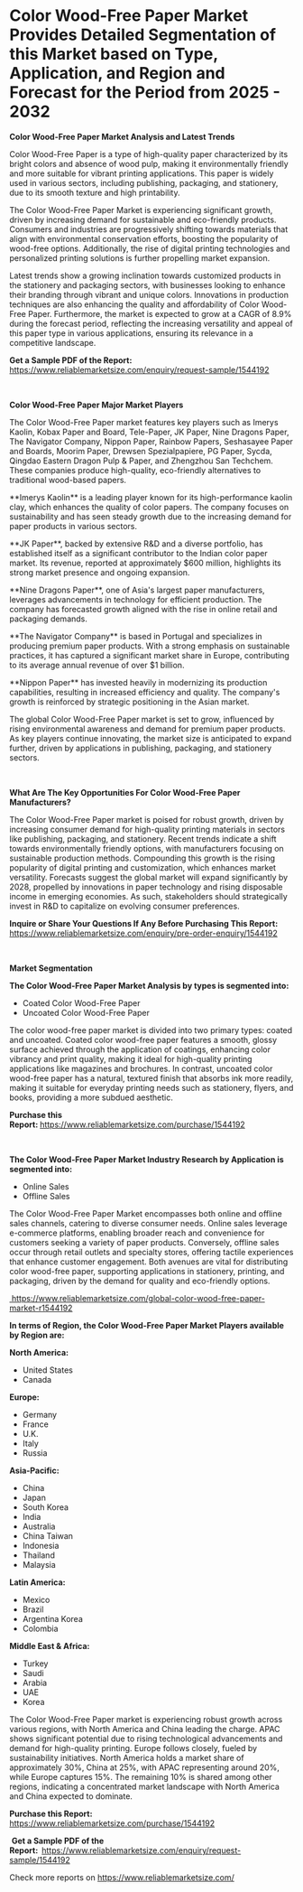 <p><h1>Color Wood-Free Paper Market Provides Detailed Segmentation of this Market based on Type, Application, and Region and Forecast for the Period from 2025 - 2032</h1></p><p><strong>Color Wood-Free Paper Market Analysis and Latest Trends</strong></p>
<p><p>Color Wood-Free Paper is a type of high-quality paper characterized by its bright colors and absence of wood pulp, making it environmentally friendly and more suitable for vibrant printing applications. This paper is widely used in various sectors, including publishing, packaging, and stationery, due to its smooth texture and high printability.</p><p>The Color Wood-Free Paper Market is experiencing significant growth, driven by increasing demand for sustainable and eco-friendly products. Consumers and industries are progressively shifting towards materials that align with environmental conservation efforts, boosting the popularity of wood-free options. Additionally, the rise of digital printing technologies and personalized printing solutions is further propelling market expansion.</p><p>Latest trends show a growing inclination towards customized products in the stationery and packaging sectors, with businesses looking to enhance their branding through vibrant and unique colors. Innovations in production techniques are also enhancing the quality and affordability of Color Wood-Free Paper. Furthermore, the market is expected to grow at a CAGR of 8.9% during the forecast period, reflecting the increasing versatility and appeal of this paper type in various applications, ensuring its relevance in a competitive landscape.</p></p>
<p><strong>Get a Sample PDF of the Report:&nbsp;</strong> <a href="https://www.reliablemarketsize.com/enquiry/request-sample/1544192?utm_campaign=1884&utm_medium=2&utm_source=Github&utm_content=ia&utm_term=01022025&utm_id=color-wood-free-paper">https://www.reliablemarketsize.com/enquiry/request-sample/1544192</a></p>
<p>&nbsp;</p>
<p><strong>Color Wood-Free Paper Major Market Players</strong></p>
<p><p>The Color Wood-Free Paper market features key players such as Imerys Kaolin, Kobax Paper and Board, Tele-Paper, JK Paper, Nine Dragons Paper, The Navigator Company, Nippon Paper, Rainbow Papers, Seshasayee Paper and Boards, Moorim Paper, Drewsen Spezialpapiere, PG Paper, Sycda, Qingdao Eastern Dragon Pulp & Paper, and Zhengzhou San Techchem. These companies produce high-quality, eco-friendly alternatives to traditional wood-based papers.</p><p>**Imerys Kaolin** is a leading player known for its high-performance kaolin clay, which enhances the quality of color papers. The company focuses on sustainability and has seen steady growth due to the increasing demand for paper products in various sectors.</p><p>**JK Paper**, backed by extensive R&D and a diverse portfolio, has established itself as a significant contributor to the Indian color paper market. Its revenue, reported at approximately $600 million, highlights its strong market presence and ongoing expansion.</p><p>**Nine Dragons Paper**, one of Asia's largest paper manufacturers, leverages advancements in technology for efficient production. The company has forecasted growth aligned with the rise in online retail and packaging demands.</p><p>**The Navigator Company** is based in Portugal and specializes in producing premium paper products. With a strong emphasis on sustainable practices, it has captured a significant market share in Europe, contributing to its average annual revenue of over $1 billion.</p><p>**Nippon Paper** has invested heavily in modernizing its production capabilities, resulting in increased efficiency and quality. The company's growth is reinforced by strategic positioning in the Asian market.</p><p>The global Color Wood-Free Paper market is set to grow, influenced by rising environmental awareness and demand for premium paper products. As key players continue innovating, the market size is anticipated to expand further, driven by applications in publishing, packaging, and stationery sectors.</p></p>
<p>&nbsp;</p>
<p><strong>What Are The Key Opportunities For Color Wood-Free Paper Manufacturers?</strong></p>
<p><p>The Color Wood-Free Paper market is poised for robust growth, driven by increasing consumer demand for high-quality printing materials in sectors like publishing, packaging, and stationery. Recent trends indicate a shift towards environmentally friendly options, with manufacturers focusing on sustainable production methods. Compounding this growth is the rising popularity of digital printing and customization, which enhances market versatility. Forecasts suggest the global market will expand significantly by 2028, propelled by innovations in paper technology and rising disposable income in emerging economies. As such, stakeholders should strategically invest in R&D to capitalize on evolving consumer preferences.</p></p>
<p><strong>Inquire or Share Your Questions If Any Before Purchasing This Report:</strong> <a href="https://www.reliablemarketsize.com/enquiry/pre-order-enquiry/1544192?utm_campaign=1884&utm_medium=2&utm_source=Github&utm_content=ia&utm_term=01022025&utm_id=color-wood-free-paper">https://www.reliablemarketsize.com/enquiry/pre-order-enquiry/1544192</a></p>
<p>&nbsp;</p>
<p><strong>Market Segmentation</strong></p>
<p><strong>The Color Wood-Free Paper Market Analysis by types is segmented into:</strong></p>
<p><ul><li>Coated Color Wood-Free Paper</li><li>Uncoated Color Wood-Free Paper</li></ul></p>
<p><p>The color wood-free paper market is divided into two primary types: coated and uncoated. Coated color wood-free paper features a smooth, glossy surface achieved through the application of coatings, enhancing color vibrancy and print quality, making it ideal for high-quality printing applications like magazines and brochures. In contrast, uncoated color wood-free paper has a natural, textured finish that absorbs ink more readily, making it suitable for everyday printing needs such as stationery, flyers, and books, providing a more subdued aesthetic.</p></p>
<p><strong>Purchase this Report:&nbsp;</strong><a href="https://www.reliablemarketsize.com/purchase/1544192?utm_campaign=1884&utm_medium=2&utm_source=Github&utm_content=ia&utm_term=01022025&utm_id=color-wood-free-paper">https://www.reliablemarketsize.com/purchase/1544192</a></p>
<p>&nbsp;</p>
<p><strong>The Color Wood-Free Paper Market Industry Research by Application is segmented into:</strong></p>
<p><ul><li>Online Sales</li><li>Offline Sales</li></ul></p>
<p><p>The Color Wood-Free Paper Market encompasses both online and offline sales channels, catering to diverse consumer needs. Online sales leverage e-commerce platforms, enabling broader reach and convenience for customers seeking a variety of paper products. Conversely, offline sales occur through retail outlets and specialty stores, offering tactile experiences that enhance customer engagement. Both avenues are vital for distributing color wood-free paper, supporting applications in stationery, printing, and packaging, driven by the demand for quality and eco-friendly options.</p></p>
<p><a href="https://www.reliablemarketsize.com/global-color-wood-free-paper-market-r1544192?utm_campaign=1884&utm_medium=2&utm_source=Github&utm_content=ia&utm_term=01022025&utm_id=color-wood-free-paper">&nbsp;https://www.reliablemarketsize.com/global-color-wood-free-paper-market-r1544192</a></p>
<p><strong>In terms of Region, the Color Wood-Free Paper Market Players available by Region are:</strong></p>
<p>
    <p> <strong> North America: </strong>
        <ul>
            <li>United States</li>
            <li>Canada</li>
        </ul>
        </p> 
    <p> <strong> Europe: </strong>
        <ul>
            <li>Germany</li>
            <li>France</li>
            <li>U.K.</li>
            <li>Italy</li>
            <li>Russia</li>
        </ul>
        </p> 
    <p> <strong> Asia-Pacific: </strong>
        <ul>
            <li>China</li>
            <li>Japan</li>
            <li>South Korea</li>
            <li>India</li>
            <li>Australia</li>
            <li>China Taiwan</li>
            <li>Indonesia</li>
            <li>Thailand</li>
            <li>Malaysia</li>
        </ul>
        </p> 
    <p> <strong> Latin America: </strong>
        <ul>
            <li>Mexico</li>
            <li>Brazil</li>
            <li>Argentina Korea</li>
            <li>Colombia</li>
        </ul>
        </p> 
    <p> <strong> Middle East & Africa: </strong>
        <ul>
            <li>Turkey</li>
            <li>Saudi</li>
            <li>Arabia</li>
            <li>UAE</li>
            <li>Korea</li>
        </ul>
    </p>
    </p>
<p><p>The Color Wood-Free Paper market is experiencing robust growth across various regions, with North America and China leading the charge. APAC shows significant potential due to rising technological advancements and demand for high-quality printing. Europe follows closely, fueled by sustainability initiatives. North America holds a market share of approximately 30%, China at 25%, with APAC representing around 20%, while Europe captures 15%. The remaining 10% is shared among other regions, indicating a concentrated market landscape with North America and China expected to dominate.</p></p>
<p><strong>Purchase this Report: </strong><a href="https://www.reliablemarketsize.com/purchase/1544192?utm_campaign=1884&utm_medium=2&utm_source=Github&utm_content=ia&utm_term=01022025&utm_id=color-wood-free-paper">https://www.reliablemarketsize.com/purchase/1544192</a></p>
<p>&nbsp;<strong>Get a Sample PDF of the Report:&nbsp;&nbsp;</strong><a href="https://www.reliablemarketsize.com/enquiry/request-sample/1544192?utm_campaign=1884&utm_medium=2&utm_source=Github&utm_content=ia&utm_term=01022025&utm_id=color-wood-free-paper">https://www.reliablemarketsize.com/enquiry/request-sample/1544192</a></p>
<p><strong></strong></p>
<p>Check more reports on <a href="https://www.reliablemarketsize.com/?utm_campaign=1884&utm_medium=2&utm_source=Github&utm_content=ia&utm_term=01022025&utm_id=color-wood-free-paper">https://www.reliablemarketsize.com/</a></p>